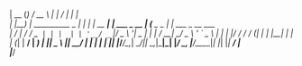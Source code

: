 #
 |  __ (_)               / __ \        | |            / ____|         | |                
 | |__) | __________ _  | |  | |_ __ __| | ___ _ __  | (___  _   _ ___| |_ ___ _ __ ___  
 |  ___/ |_  /_  / _` | | |  | | '__/ _` |/ _ \ '__|  \___ \| | | / __| __/ _ \ '_ ` _ \ 
 | |   | |/ / / / (_| | | |__| | | | (_| |  __/ |     ____) | |_| \__ \ ||  __/ | | | | |
 |_|   |_/___/___\__,_|  \____/|_|  \__,_|\___|_|    |_____/ \__, |___/\__\___|_| |_| |_|
                                                              __/ |                      
                                                             |___/                       


